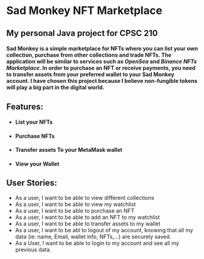 # Sad Monkey NFT Marketplace

## My personal Java project for CPSC 210

#### Sad Monkey is a simple marketplace for NFTs where you can list your own collection, purchase from other collections and trade NFTs. The application will be similar to services such as *OpenSea* and *Binance NFTs Marketplace*. In order to purchase an NFT or receive payments, you need to transfer assets from your preferred wallet to your Sad Monkey account. I have chosen this project because I believe non-fungible tokens will play a big part in the digital world.

## **Features**:
- #### List your NFTs 
- #### Purchase NFTs
- #### Transfer assets To your MetaMask wallet
- #### View your Wallet



## User Stories:

- As a user, I want to be able to view different collections
- As a user, I want to be able to view my watchlist
- As a user, I want to be able to purchase an NFT
- As a user, I want to be able to add an NFT to my watchlist
- As a user, I want to be able to transfer assets to my wallet
- As a user, I want to be abl to logout of my account, knowing that all my data (ie: name, Email, wallet info, NFTs,...) are securely saved.
- As a User, I want to be able to login to my account and see all my previous data.



